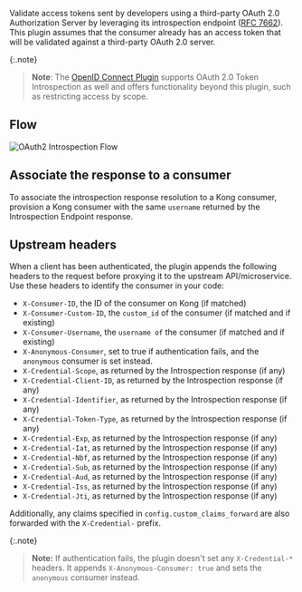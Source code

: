 Validate access tokens sent by developers using a third-party OAuth 2.0
Authorization Server by leveraging its introspection endpoint
([RFC 7662](https://tools.ietf.org/html/rfc7662)). This plugin assumes that
the consumer already has an access token that will be validated against a
third-party OAuth 2.0 server.

{:.note}
> **Note**: The [OpenID Connect Plugin](/hub/kong-inc/openid-connect/) supports
OAuth 2.0 Token Introspection as well and offers functionality beyond
this plugin, such as restricting access by scope.

## Flow

![OAuth2 Introspection Flow](/assets/images/docs/oauth2/oauth2-introspection.png)

## Associate the response to a consumer

To associate the introspection response resolution to a Kong consumer, provision a Kong consumer with the same `username` returned by the Introspection Endpoint response.

## Upstream headers

When a client has been authenticated, the plugin appends the following headers to the request before proxying it to the upstream API/microservice.
Use these headers to identify the consumer in your code:

- `X-Consumer-ID`, the ID of the consumer on Kong (if matched)
- `X-Consumer-Custom-ID`, the `custom_id` of the consumer (if matched and if existing)
- `X-Consumer-Username`, the `username of` the consumer (if matched and if existing)
- `X-Anonymous-Consumer`, set to true if authentication fails, and the `anonymous` consumer is set instead.
- `X-Credential-Scope`, as returned by the Introspection response (if any)
- `X-Credential-Client-ID`, as returned by the Introspection response (if any)
- `X-Credential-Identifier`, as returned by the Introspection response (if any)
- `X-Credential-Token-Type`, as returned by the Introspection response (if any)
- `X-Credential-Exp`, as returned by the Introspection response (if any)
- `X-Credential-Iat`, as returned by the Introspection response (if any)
- `X-Credential-Nbf`, as returned by the Introspection response (if any)
- `X-Credential-Sub`, as returned by the Introspection response (if any)
- `X-Credential-Aud`, as returned by the Introspection response (if any)
- `X-Credential-Iss`, as returned by the Introspection response (if any)
- `X-Credential-Jti`, as returned by the Introspection response (if any)

Additionally, any claims specified in `config.custom_claims_forward` are also forwarded with the `X-Credential-` prefix.

{:.note}
> **Note:** If authentication fails, the plugin doesn't set any `X-Credential-*` headers.
It appends `X-Anonymous-Consumer: true` and sets the `anonymous` consumer instead.

